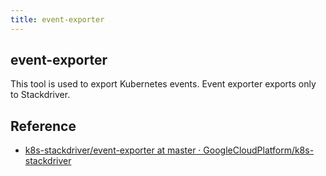 ```yaml
---
title: event-exporter
---
```


## event-exporter
This tool is used to export Kubernetes events.
Event exporter exports only to Stackdriver.

## Reference
* [k8s-stackdriver/event-exporter at master · GoogleCloudPlatform/k8s-stackdriver](https://github.com/GoogleCloudPlatform/k8s-stackdriver/tree/master/event-exporter)
